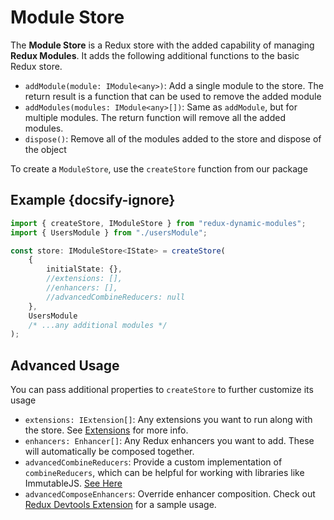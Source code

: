 # Module Store

The **Module Store** is a Redux store with the added capability of managing **Redux Modules**. It adds the following additional functions to the basic Redux store.

-   `addModule(module: IModule<any>)`: Add a single module to the store. The return result is a function that can be used to remove the added module
-   `addModules(modules: IModule<any>[])`: Same as `addModule`, but for multiple modules. The return function will remove all the added modules.
-   `dispose()`: Remove all of the modules added to the store and dispose of the object

To create a `ModuleStore`, use the `createStore` function from our package

## Example {docsify-ignore}

```typescript
import { createStore, IModuleStore } from "redux-dynamic-modules";
import { UsersModule } from "./usersModule";

const store: IModuleStore<IState> = createStore(
    {
        initialState: {},
        //extensions: [],
        //enhancers: [],
        //advancedCombineReducers: null
    },
    UsersModule
    /* ...any additional modules */
);
```

## Advanced Usage

You can pass additional properties to `createStore` to further customize its usage

-   `extensions: IExtension[]`: Any extensions you want to run along with the store. See [Extensions](Extensions.md) for more info.
-   `enhancers: Enhancer[]`: Any Redux enhancers you want to add. These will automatically be composed together.
-   `advancedCombineReducers`: Provide a custom implementation of `combineReducers`, which can be helpful for working with libraries like ImmutableJS. [See Here](https://github.com/gajus/redux-immutable)
-   `advancedComposeEnhancers`: Override enhancer composition. Check out [Redux Devtools Extension](Devtools.md) for a sample usage.
